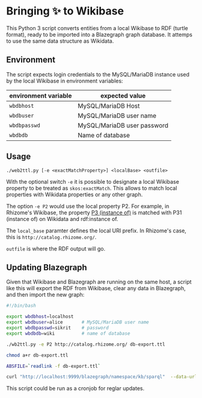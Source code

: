 # Bringing ✨ to Wikibase

This Python 3 script converts entities from a local Wikibase to RDF (turtle format), ready to be imported into a Blazegraph graph database. It attemps to use the same data structure as Wikidata.

## Environment

The script expects login credentials to the MySQL/MariaDB instance used by the local Wikibase in environment variables:

|environment variable|expected value             |
|--------------------|---------------------------|
|`wbdbhost`          |MySQL/MariaDB Host         |
|`wbdbuser`          |MySQL/MariaDB user name    |
|`wbdbpasswd`        |MySQL/MariaDB user password|
|`wbdbdb`            |Name of database           |

## Usage

`./web2ttl.py [-e <exactMatchProperty>] <localBase> <outfile>`

With the optional switch `-e` it is possible to designate a local Wikibase property to be treated as `skos:exactMatch`. This allows to match local properties with Wikidata properties or any other graph.

The option `-e P2` would use the local property P2. For example, in Rhizome's Wikibase, the property [P3 (instance of)](https://catalog.rhizome.org/w/Property:P3) is matched with P31 (instance of) on Wikidata and rdf:instance of.

The `local_base` paramter defines the local URI prefix. In Rhizome's case, this is `http://catalog.rhizome.org/`.

`outfile` is where the RDF output will go.

## Updating Blazegraph

Given that Wikibase and Blazegraph are running on the same host, a script like this will export the RDF from Wikibase, clear any data in Blazegraph, and then import the new graph:

```bash
#!/bin/bash

export wbdbhost=localhost
export wbdbuser=alice       # MySQL/MariaDB user name
export wbdbpasswd=sikrit    # password 
export wbdbdb=wiki          # name of database

./wb2ttl.py -e P2 http://catalog.rhizome.org/ db-export.ttl

chmod a+r db-export.ttl

ABSFILE=`readlink -f db-export.ttl`

curl "http://localhost:9999/blazegraph/namespace/kb/sparql"  --data-urlencode "update=DROP ALL; LOAD <file:///$ABSFILE>;"
```

This script could be run as a cronjob for reglar updates.
